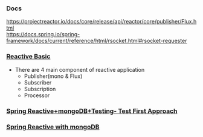 ### Docs
https://projectreactor.io/docs/core/release/api/reactor/core/publisher/Flux.html   <br/>
https://docs.spring.io/spring-framework/docs/current/reference/html/rsocket.html#rsocket-requester

### [Reactive Basic](/reactive-basic.md)
- There are 4 main component of reactive application
  - Publisher(mono & Flux)
  - Subscriber
  - Subscription
  - Processor

### [Spring Reactive+mongoDB+Testing- Test First Approach](/sr-mongo-test-first.md)
### [Spring Reactive with mongoDB](/sreactive-mongo-integration/reactive-mongodb.md)

